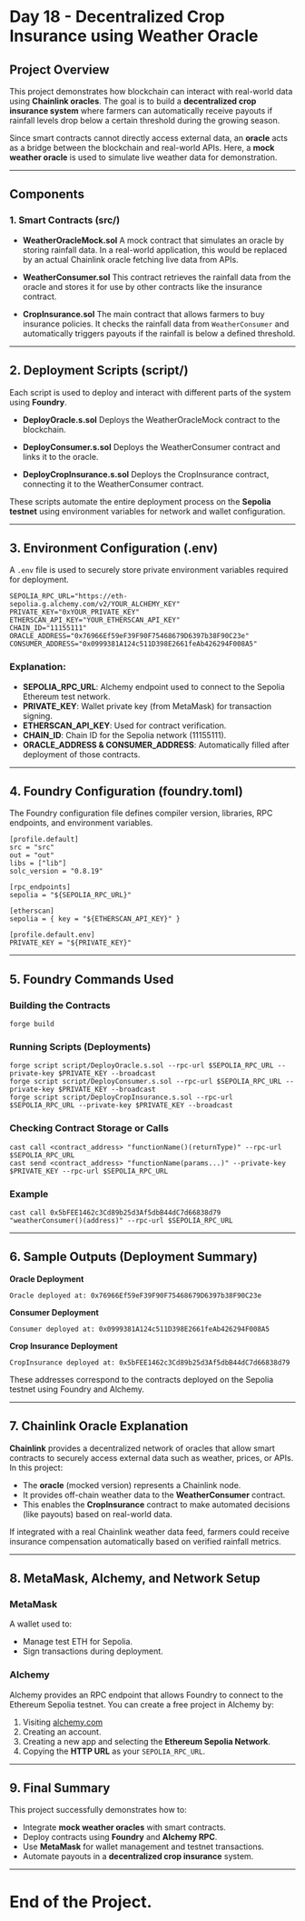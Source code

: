 # Day 18 - Decentralized Crop Insurance using Weather Oracle

## Project Overview

This project demonstrates how blockchain can interact with real-world data using **Chainlink oracles**.
The goal is to build a **decentralized crop insurance system** where farmers can automatically receive payouts if rainfall levels drop below a certain threshold during the growing season.

Since smart contracts cannot directly access external data, an **oracle** acts as a bridge between the blockchain and real-world APIs. Here, a **mock weather oracle** is used to simulate live weather data for demonstration.

---

## Components

### 1. Smart Contracts (src/)

* **WeatherOracleMock.sol**
  A mock contract that simulates an oracle by storing rainfall data. In a real-world application, this would be replaced by an actual Chainlink oracle fetching live data from APIs.

* **WeatherConsumer.sol**
  This contract retrieves the rainfall data from the oracle and stores it for use by other contracts like the insurance contract.

* **CropInsurance.sol**
  The main contract that allows farmers to buy insurance policies. It checks the rainfall data from `WeatherConsumer` and automatically triggers payouts if the rainfall is below a defined threshold.

---

## 2. Deployment Scripts (script/)

Each script is used to deploy and interact with different parts of the system using **Foundry**.

* **DeployOracle.s.sol**
  Deploys the WeatherOracleMock contract to the blockchain.

* **DeployConsumer.s.sol**
  Deploys the WeatherConsumer contract and links it to the oracle.

* **DeployCropInsurance.s.sol**
  Deploys the CropInsurance contract, connecting it to the WeatherConsumer contract.

These scripts automate the entire deployment process on the **Sepolia testnet** using environment variables for network and wallet configuration.

---

## 3. Environment Configuration (.env)

A `.env` file is used to securely store private environment variables required for deployment.

```
SEPOLIA_RPC_URL="https://eth-sepolia.g.alchemy.com/v2/YOUR_ALCHEMY_KEY"
PRIVATE_KEY="0xYOUR_PRIVATE_KEY"
ETHERSCAN_API_KEY="YOUR_ETHERSCAN_API_KEY"
CHAIN_ID="11155111"
ORACLE_ADDRESS="0x76966Ef59eF39F90F75468679D6397b38F90C23e"
CONSUMER_ADDRESS="0x0999381A124c511D398E2661feAb426294F008A5"
```

### Explanation:

* **SEPOLIA_RPC_URL**: Alchemy endpoint used to connect to the Sepolia Ethereum test network.
* **PRIVATE_KEY**: Wallet private key (from MetaMask) for transaction signing.
* **ETHERSCAN_API_KEY**: Used for contract verification.
* **CHAIN_ID**: Chain ID for the Sepolia network (11155111).
* **ORACLE_ADDRESS & CONSUMER_ADDRESS**: Automatically filled after deployment of those contracts.

---

## 4. Foundry Configuration (foundry.toml)

The Foundry configuration file defines compiler version, libraries, RPC endpoints, and environment variables.

```
[profile.default]
src = "src"
out = "out"
libs = ["lib"]
solc_version = "0.8.19"

[rpc_endpoints]
sepolia = "${SEPOLIA_RPC_URL}"

[etherscan]
sepolia = { key = "${ETHERSCAN_API_KEY}" }

[profile.default.env]
PRIVATE_KEY = "${PRIVATE_KEY}"
```

---

## 5. Foundry Commands Used

### Building the Contracts

```
forge build
```

### Running Scripts (Deployments)

```
forge script script/DeployOracle.s.sol --rpc-url $SEPOLIA_RPC_URL --private-key $PRIVATE_KEY --broadcast
forge script script/DeployConsumer.s.sol --rpc-url $SEPOLIA_RPC_URL --private-key $PRIVATE_KEY --broadcast
forge script script/DeployCropInsurance.s.sol --rpc-url $SEPOLIA_RPC_URL --private-key $PRIVATE_KEY --broadcast
```

### Checking Contract Storage or Calls

```
cast call <contract_address> "functionName()(returnType)" --rpc-url $SEPOLIA_RPC_URL
cast send <contract_address> "functionName(params...)" --private-key $PRIVATE_KEY --rpc-url $SEPOLIA_RPC_URL
```

### Example

```
cast call 0x5bFEE1462c3Cd89b25d3Af5dbB44dC7d66838d79 "weatherConsumer()(address)" --rpc-url $SEPOLIA_RPC_URL
```

---

## 6. Sample Outputs (Deployment Summary)

**Oracle Deployment**

```
Oracle deployed at: 0x76966Ef59eF39F90F75468679D6397b38F90C23e
```

**Consumer Deployment**

```
Consumer deployed at: 0x0999381A124c511D398E2661feAb426294F008A5
```

**Crop Insurance Deployment**

```
CropInsurance deployed at: 0x5bFEE1462c3Cd89b25d3Af5dbB44dC7d66838d79
```

These addresses correspond to the contracts deployed on the Sepolia testnet using Foundry and Alchemy.

---

## 7. Chainlink Oracle Explanation

**Chainlink** provides a decentralized network of oracles that allow smart contracts to securely access external data such as weather, prices, or APIs.
In this project:

* The **oracle** (mocked version) represents a Chainlink node.
* It provides off-chain weather data to the **WeatherConsumer** contract.
* This enables the **CropInsurance** contract to make automated decisions (like payouts) based on real-world data.

If integrated with a real Chainlink weather data feed, farmers could receive insurance compensation automatically based on verified rainfall metrics.

---

## 8. MetaMask, Alchemy, and Network Setup

### MetaMask

A wallet used to:

* Manage test ETH for Sepolia.
* Sign transactions during deployment.

### Alchemy

Alchemy provides an RPC endpoint that allows Foundry to connect to the Ethereum Sepolia testnet.
You can create a free project in Alchemy by:

1. Visiting [alchemy.com](https://www.alchemy.com)
2. Creating an account.
3. Creating a new app and selecting the **Ethereum Sepolia Network**.
4. Copying the **HTTP URL** as your `SEPOLIA_RPC_URL`.

---

## 9. Final Summary

This project successfully demonstrates how to:

* Integrate **mock weather oracles** with smart contracts.
* Deploy contracts using **Foundry** and **Alchemy RPC**.
* Use **MetaMask** for wallet management and testnet transactions.
* Automate payouts in a **decentralized crop insurance** system.

---

# End of the Project.
